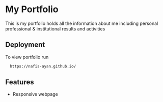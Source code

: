 
# My Portfolio

This is my portfolio holds all the information about me including personal
professional & institutional results and activities 




## Deployment

To view portfolio run

```bash
  https://nafis-ayan.github.io/
```


## Features

- Responsive webpage


 
